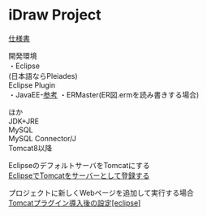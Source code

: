 # iDraw Project

[仕様書](https://docs.google.com/presentation/d/10z9J4s9q-QpWVfJVc9DNMhFuE3JFcyLUVuA528oEWXc/edit#slide=id.g18fa9937b3_4_2)

開発環境  
・Eclipse  
(日本語ならPleiades)  
Eclipse Plugin  
・JavaEE-[参考](http://tm-b.hatenablog.com/entry/2015/10/08/Eclipse%E3%81%AE%E6%9C%80%E5%B0%8F%E6%A7%8B%E6%88%90%E3%81%A7java%E9%96%8B%E7%99%BA%E7%92%B0%E5%A2%83%E3%82%92%E4%BD%9C%E3%82%8B)
・ERMaster(ER図.ermを読み書きする場合)  

ほか  
JDK+JRE  
MySQL  
MySQL Connector/J  
Tomcat8以降  

EclipseのデフォルトサーバをTomcatにする  
[EclipseでTomcatをサーバーとして登録する](http://qiita.com/deonathg/items/6bae10ccfe69207a18fc)

プロジェクトに新しくWebページを追加して実行する場合  
[Tomcatプラグイン導入後の設定[eclipse]](http://qiita.com/ohmiyaofone/items/7de6f004c601d47861d7)